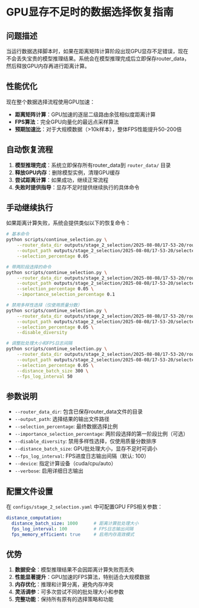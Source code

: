 # GPU显存不足时的数据选择恢复指南

## 问题描述

当运行数据选择脚本时，如果在距离矩阵计算阶段出现GPU显存不足错误，现在不会丢失宝贵的模型推理结果。系统会在模型推理完成后立即保存router_data，然后释放GPU内存再进行距离计算。

## 性能优化

现在整个数据选择流程使用GPU加速：
- **距离矩阵计算**：GPU加速的逐层二级路由余弦相似度距离计算
- **FPS算法**：完全GPU向量化的最远点采样算法
- **预期加速比**：对于大规模数据（>10k样本），整体FPS性能提升50-200倍

## 自动恢复流程

1. **模型推理完成**：系统立即保存所有router_data到 `router_data/` 目录
2. **释放GPU内存**：删除模型实例，清理GPU缓存
3. **尝试距离计算**：如果成功，继续正常流程
4. **失败时提供指导**：显存不足时提供继续执行的具体命令

## 手动继续执行

如果距离计算失败，系统会提供类似以下的恢复命令：

```bash
# 基本命令
python scripts/continue_selection.py \
    --router_data_dir outputs/stage_2_selection/2025-08-08/17-53-20/router_data \
    --output_path outputs/stage_2_selection/2025-08-08/17-53-20/selected_data.jsonl \
    --selection_percentage 0.05

# 带两阶段选择的命令
python scripts/continue_selection.py \
    --router_data_dir outputs/stage_2_selection/2025-08-08/17-53-20/router_data \
    --output_path outputs/stage_2_selection/2025-08-08/17-53-20/selected_data.jsonl \
    --selection_percentage 0.05 \
    --importance_selection_percentage 0.1

# 禁用多样性选择（仅使用质量分数）
python scripts/continue_selection.py \
    --router_data_dir outputs/stage_2_selection/2025-08-08/17-53-20/router_data \
    --output_path outputs/stage_2_selection/2025-08-08/17-53-20/selected_data.jsonl \
    --selection_percentage 0.05 \
    --disable_diversity

# 调整批处理大小和FPS日志间隔
python scripts/continue_selection.py \
    --router_data_dir outputs/stage_2_selection/2025-08-08/17-53-20/router_data \
    --output_path outputs/stage_2_selection/2025-08-08/17-53-20/selected_data.jsonl \
    --selection_percentage 0.05 \
    --distance_batch_size 300 \
    --fps_log_interval 50
```

## 参数说明

- `--router_data_dir`: 包含已保存router_data文件的目录
- `--output_path`: 选择结果的输出文件路径  
- `--selection_percentage`: 最终数据选择比例
- `--importance_selection_percentage`: 两阶段选择的第一阶段比例（可选）
- `--disable_diversity`: 禁用多样性选择，仅使用质量分数排序
- `--distance_batch_size`: GPU批处理大小，显存不足时可调小
- `--fps_log_interval`: FPS进度日志输出间隔（默认: 100）
- `--device`: 指定计算设备（cuda/cpu/auto）
- `--verbose`: 启用详细日志输出

## 配置文件设置

在 `configs/stage_2_selection.yaml` 中可配置GPU FPS相关参数：

```yaml
distance_computation:
  distance_batch_size: 1000      # 距离计算批处理大小
  fps_log_interval: 100          # FPS日志输出间隔
  fps_memory_efficient: true     # 启用内存高效模式
```

## 优势

1. **数据安全**：模型推理结果不会因距离计算失败而丢失
2. **性能显著提升**：GPU加速的FPS算法，特别适合大规模数据
3. **内存优化**：推理和计算分离，避免内存冲突  
4. **灵活调参**：可多次尝试不同的批处理大小和参数
5. **完整功能**：保持所有原有的选择策略和功能